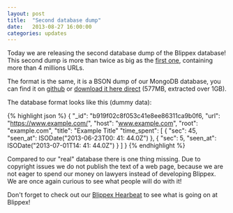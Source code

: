 ```yaml
---
layout: post
title:  "Second database dump"
date:   2013-08-27 16:00:00
categories: updates
---
```


Today we are releasing the second database dump of the Blippex database!   
This second dump is more than twice as big as the [first one](/updates/2013/07/23/First-database-dump.html), containing more than 4 millions URLs.

The format is the same, it is a BSON dump of our MongoDB database, you can find it on [github](https://github.com/blippex/blippex_search_database_dump) or [download it here direct](https://s3-eu-west-1.amazonaws.com/export.blippex.org/blippex_26_08_2013.tar.gz) (577MB, extracted over 1GB).
<!-- more -->

The database format looks like this (dummy data):

{% highlight json %}
{
	"_id": "b919f02c8f053c41e8ee86311ca9b0f6,
	"url": "https://www.example.com/",
	"host": "www.example.com",
	"root": "example.com",
	"title": "Example Title"
	"time_spent": [
		{
			"sec": 45,
			"seen_at": ISODate("2013-06-23T00: 41: 44.0Z")
		},
		{
			"sec": 5,
			"seen_at": ISODate("2013-07-01T14: 41: 44.0Z")
		}
	]
}
{% endhighlight %}

Compared to our "real" database there is one thing missing. Due to copyright issues we do not publish the text of a web page, because we are not eager to spend our money on lawyers instead of developing Blippex.   
We are once again curious to see what people will do with it!

Don't forget to check out our [Blippex Hearbeat](https://www.blippex.org/heartbeat) to see what is going on at Blippex!
